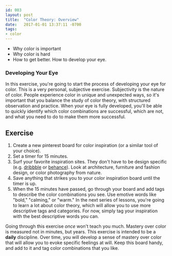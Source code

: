 ```yaml
---
id: 003
layout: post
title:  "Color Theory: Overview"
date:   2017-01-01 13:37:11 -0700
tags:
- color
---
```

* Why color is important
* Why color is hard
* How to get better. How to develop your eye.

### Developing Your Eye
In this exercise, you're going to start the process of developing your eye for color. This is a very personal, subjective exercise. Subjectivity is the nature of color. People experience color in unique and unexpected ways, so it's important that you balance the study of color theory, with structured observation and practice. When your eye is fully developed, you'll be able to quickly identify which color combinations are successful, which are not, and what you need to do to make them more successful.

<!--more-->
## Exercise
1. Create a new pinterest board for color inspiration (or a similar tool of your choice).
2. Set a timer for 15 minutes.
3. Surf your favorite inspiration sites. They don't have to be design specific (e.g. [dribbble](https://www.dribbble.com) or [behance](https://www.behance.net/)). Look at architecture, furniture and fashion design, or color photography from nature.
4. Save anything that strikes you to your color inspiration board until the timer is up.
5. When the 15 minutes have passed, go through your board and add tags to describe the color combinations you see. Use emotive words like "bold," "calming," or "warm." In the next series of lessons, you're going to learn a lot about color theory, which will allow you to use more descriptive tags and categories. For now, simply tag your inspiration with the best descriptive words you can.

Going through this exercise *once* won't teach you much. Mastery over color is measured not in minutes, but years. This exercise is intended to be a **daily** discipline. Over time, you will develop a sense of mastery over color that will allow you to evoke specific feelings at will. Keep this board handy, and add to it and tag color combinations that you like.
